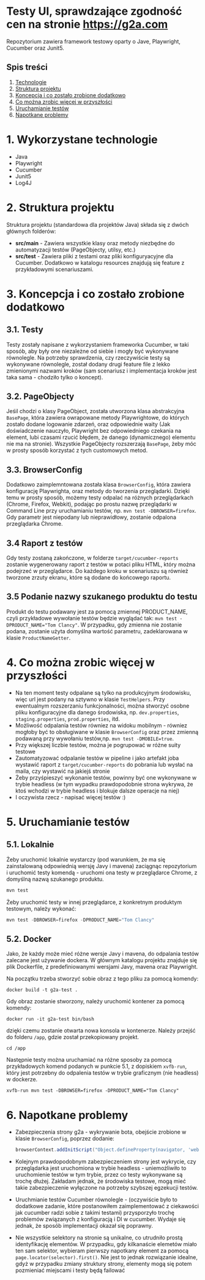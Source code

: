 # Testy UI, sprawdzające zgodność cen na stronie https://g2a.com

Repozytorium zawiera framework testowy oparty o Jave, Playwright, Cucumber oraz Junit5.

## Spis treści
1. [Technologie](#technologies)
2. [Struktura projektu](#test-structure)
3. [Koncepcja i co zostało zrobione dodatkowo](#test-concept)
4. [Co można zrobic więcej w przyszłości](#what-more)
5. [Uruchamianie testów](#running-tests)
6. [Napotkane problemy](#issues)

<a name="technologies"></a>
# 1. Wykorzystane technologie

- Java
- Playwright
- Cucumber
- Junit5
- Log4J


<a name="test-structure"></a>
# 2. Struktura projektu


Struktura projektu (standardowa dla projektów Java) składa się z dwóch głównych folderów:
* **src/main** -  Zawiera wszystkie klasy oraz metody niezbędne do automatyzacji testów (PageObjecty, utilsy, etc.)
* **src/test** - Zawiera pliki z testami oraz pliki konfiguryacyjne dla Cucumber. Dodatkowo w katalogu resources znajdują się feature z przykładowymi scenariuszami.

<a name="test-concept"></a>
# 3. Koncepcja i co zostało zrobione dodatkowo

## 3.1. Testy

Testy zostały napisane z wykorzystaniem frameworka Cucumber, w taki sposób, aby były one niezależne od siebie i mogły być wykonywane równolegle. Na potrzeby sprawdzenia,
czy rzeczywiście testy są wykonywane równolegle, został dodany drugi feature file z lekko zmienionymi nazwami kroków (sam scenariusz i implementacja kroków jest taka sama - chodziło tylko o koncept). 

## 3.2. PageObjecty
Jeśil chodzi o klasy PageObject, została utworzona klasa abstrakcyjna `BasePage`, która zawiera owrapowane metody Playwrightowe, do których zostało dodane logowanie zdarzeń, oraz odpowiednie waity (Jak doświadczenie nauczyło, Playwright bez odpowiedniego czekania na element, lubi czasami rzucić błędem, że danego (dynamicznego) elementu nie ma na stronie). Wszystkie PageObjecty rozszerzają `BasePage`, żeby móc w prosty sposób korzystać z tych customowych metod.

## 3.3. BrowserConfig
Dodatkowo zaimplemntowana została klasa `BrowserConfig`, która zawiera konfigurację Playwrighta, oraz metody do tworzenia przeglądarki. Dzięki temu w prosty sposób, możemy testy odpalać na różnych przeglądarkach (Chrome, Firefox, Webkit), podając po prostu nazwę przeglądarki w Command Line przy uruchamianiu testów, 
np. `mvn test -DBROWSER=firefox`. Gdy parametr jest niepodany lub nieprawidłowy, zostanie odpalona przeglądarka Chrome.

## 3.4 Raport z testów
Gdy testy zostaną zakończone, w folderze `target/cucumber-reports` zostanie wygenerowany raport z testów w potaci pliku HTML, który można podejrzeć w przeglądarce. Do każdego kroku w scenariuszu są również tworzone zrzuty ekranu, które są dodane do końcowego raportu.

## 3.5 Podanie nazwy szukanego produktu do testu
Produkt do testu podawany jest za pomocą zmiennej PRODUCT_NAME, czyli przykładowe wywołanie testów będzie wyglądać tak:
`mvn test -DPRODUCT_NAME="Tom Clancy"`. W przypadku, gdy zmienna nie zostanie podana, zostanie użyta domyślna wartość parametru, zadeklarowana w klasie `ProductNameGetter`. 

<a name="what-more"></a>
# 4. Co można zrobic więcej w przyszłości

- Na ten moment testy odpalane są tylko na produkcyjnym środowisku, więc url jest podany na sztywno w klasie `TestHelpers`. Przy ewentualnym rozszerzaniu funkcjonalności, można stworzyć osobne pliku konfiguracyjne dla danego środowiska, np. `dev.properties`, `staging.properties`, `prod.properties`, itd.
- Możliwość odpalania testów równiez na widoku mobilnym - równiez mogłoby być to obsługiwane w klasie `BrowserConfig` oraz przez zmienną podawaną przy wywołaniu testów,np. `mvn test -DMOBILE=true`.
- Przy większej liczbie testów, można je pogrupować w różne suity testowe
- Zautomatyzować odpalanie testów w pipeline i jako artefakt joba wystawić raport z `target/cucumber-reports` do pobrania lub wysłać na maila, czy wystawić na jakiejś stronie 
- Żeby przyśpieszyć wykonanie testów, powinny być one wykonywane w trybie headless (w tym wypadku prawdopodobnie strona wykrywa, że ktoś wchodzi w trybie headless i blokuje dalsze operacje na niej)
- I oczywista rzecz - napisać więcej testów :) 

<a name="running-tests"></a>
# 5. Uruchamianie testów

## 5.1. Lokalnie
Żeby uruchomić lokalnie wystarczy (pod warunkiem, że ma się zainstalowaną odpowiednią wersję Javy i mavena) zaciągnąc repozytorium i uruchomić testy komendą - uruchomi ona testy w przeglądarce Chrome, z domyślną nazwą szukanego produktu.

```java
mvn test
```

Żeby uruchomić testy w innej przeglądarce, z konkretnym produktym testowym, należy wykonać:

```java
mvn test -DBROWSER=firefox -DPRODUCT_NAME="Tom Clancy"
```

## 5.2. Docker
Jako, że każdy może mieć różne wersje Javy i mavena, do odpalania testów zalecane jest używanie dockera. W głównym katalogu projektu znajduje się plik Dockerfile, z predefiniowanymi wersjami Javy, mavena oraz Playwright.

Na początku trzeba stworzyć sobie obraz z tego pliku za pomocą komendy: 

```
docker build -t g2a-test .
``` 

Gdy obraz zostanie stworzony, należy uruchomić kontener za pomocą komendy:

```
docker run -it g2a-test bin/bash
```
dzięki czemu zostanie otwarta nowa konsola w kontenerze. Należy przejść do folderu `/app`, gdzie został przekopiowany projekt.

```
cd /app
```

Następnie testy można uruchamiać na różne sposoby za pomocą przykładowych komend podanych w punkcie 5.1, z dopiskiem `xvfb-run`, który jest potrzebny do odpalenia testów w trybie graficznym (nie headless) w dockerze.    

```
xvfb-run mvn test -DBROWSER=firefox -DPRODUCT_NAME="Tom Clancy" 
```

<a name="issues"></a>
# 6. Napotkane problemy

- Zabezpieczenia strony g2a - wykrywanie bota, obejście zrobione w klasie `BrowserConfig`, poprzez dodanie: 

    ```java
    browserContext.addInitScript("Object.defineProperty(navigator, 'webdriver', {get: () => undefined})");
    ```

- Kolejnym prawdopodobnym zabezpieczeniem strony jest wykrycie, czy przeglądarka jest uruchomiona w trybie headless - uniemożliwiło to uruchomienie testów w tym trybie, przez co testy wykonywane są trochę dłużej. Zakładam jednak, że środowiska testowe, mogą mieć takie zabezpieczenie wyłączone na potrzeby szybszej egzekucji testów.

- Uruchmianie testów Cucumber równolegle - (oczywiście było to dodatkowe zadanie, które postanowiłem zaimplementować z ciekawości jak cucumber radzi sobie z takimi testami) przysporzyło trochę problemów związanych z konfiguracją i DI w cucumber. Wydaje się jednak, że sposób implementacji okazał się poprawny. 

- Nie wszystkie selektory na stronie są unikalne, co utrudniło prostą identyfikację elementów. W przypadku, gdy kilkanaście elemetów miało ten sam selektor, wybieram pierwszy napotkany element za pomocą `page.locator(selector).first()`. Nie jest to jednak rozwiązanie idealne, gdyż w przypadku zmiany struktury strony, elementy mogą się potem pozmieniać miejscami i testy będą failować

